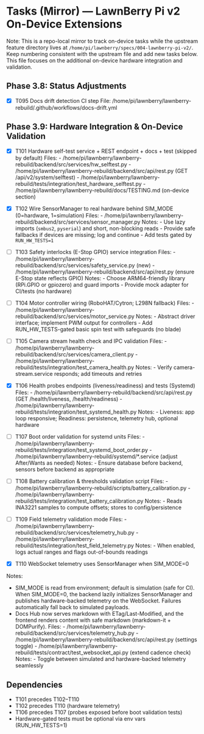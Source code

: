 # Tasks (Mirror) — LawnBerry Pi v2 On-Device Extensions

Note: This is a repo-local mirror to track on-device tasks while the upstream feature directory lives at `/home/pi/lawnberry/specs/004-lawnberry-pi-v2/`. Keep numbering consistent with the upstream file and add new tasks below. This file focuses on the additional on-device hardware integration and validation.

## Phase 3.8: Status Adjustments

- [x] T095 Docs drift detection CI step
      File: /home/pi/lawnberry/lawnberry-rebuild/.github/workflows/docs-drift.yml

## Phase 3.9: Hardware Integration & On-Device Validation

- [x] T101 Hardware self-test service + REST endpoint + docs + test (skipped by default)
      Files: 
      - /home/pi/lawnberry/lawnberry-rebuild/backend/src/services/hw_selftest.py
      - /home/pi/lawnberry/lawnberry-rebuild/backend/src/api/rest.py (GET /api/v2/system/selftest)
      - /home/pi/lawnberry/lawnberry-rebuild/tests/integration/test_hardware_selftest.py
      - /home/pi/lawnberry/lawnberry-rebuild/docs/TESTING.md (on-device section)

- [x] T102 Wire SensorManager to real hardware behind SIM_MODE (0=hardware, 1=simulation)
      Files:
      - /home/pi/lawnberry/lawnberry-rebuild/backend/src/services/sensor_manager.py
      Notes:
      - Use lazy imports (`smbus2`, `pyserial`) and short, non-blocking reads
      - Provide safe fallbacks if devices are missing; log and continue
      - Add tests gated by `RUN_HW_TESTS=1`

- [ ] T103 Safety interlocks (E-Stop GPIO) service integration
      Files:
      - /home/pi/lawnberry/lawnberry-rebuild/backend/src/services/safety_service.py (new)
      - /home/pi/lawnberry/lawnberry-rebuild/backend/src/api/rest.py (ensure E-Stop state reflects GPIO)
      Notes:
      - Choose ARM64-friendly library (RPi.GPIO or gpiozero) and guard imports
      - Provide mock adapter for CI/tests (no hardware)

- [ ] T104 Motor controller wiring (RoboHAT/Cytron; L298N fallback)
      Files:
      - /home/pi/lawnberry/lawnberry-rebuild/backend/src/services/motor_service.py
      Notes:
      - Abstract driver interface; implement PWM output for controllers
      - Add RUN_HW_TESTS-gated basic spin test with safeguards (no blade)

- [ ] T105 Camera stream health check and IPC validation
      Files:
      - /home/pi/lawnberry/lawnberry-rebuild/backend/src/services/camera_client.py
      - /home/pi/lawnberry/lawnberry-rebuild/tests/integration/test_camera_health.py
      Notes:
      - Verify camera-stream.service responds; add timeouts and retries

- [x] T106 Health probes endpoints (liveness/readiness) and tests (Systemd)
      Files:
      - /home/pi/lawnberry/lawnberry-rebuild/backend/src/api/rest.py (GET /health/liveness, /health/readiness)
      - /home/pi/lawnberry/lawnberry-rebuild/tests/integration/test_systemd_health.py
      Notes:
      - Liveness: app loop responsive; Readiness: persistence, telemetry hub, optional hardware

- [ ] T107 Boot order validation for systemd units
      Files:
      - /home/pi/lawnberry/lawnberry-rebuild/tests/integration/test_systemd_boot_order.py
      - /home/pi/lawnberry/lawnberry-rebuild/systemd/*.service (adjust After/Wants as needed)
      Notes:
      - Ensure database before backend, sensors before backend as appropriate

- [ ] T108 Battery calibration & thresholds validation script
      Files:
      - /home/pi/lawnberry/lawnberry-rebuild/scripts/battery_calibration.py
      - /home/pi/lawnberry/lawnberry-rebuild/tests/integration/test_battery_calibration.py
      Notes:
      - Reads INA3221 samples to compute offsets; stores to config/persistence

- [ ] T109 Field telemetry validation mode
      Files:
      - /home/pi/lawnberry/lawnberry-rebuild/backend/src/services/telemetry_hub.py
      - /home/pi/lawnberry/lawnberry-rebuild/tests/integration/test_field_telemetry.py
      Notes:
      - When enabled, logs actual ranges and flags out-of-bounds readings

- [x] T110 WebSocket telemetry uses SensorManager when SIM_MODE=0

Notes:
- SIM_MODE is read from environment; default is simulation (safe for CI). When SIM_MODE=0, the backend lazily initializes SensorManager and publishes hardware-backed telemetry on the WebSocket. Failures automatically fall back to simulated payloads.
- Docs Hub now serves markdown with ETag/Last-Modified, and the frontend renders content with safe markdown (markdown-it + DOMPurify).
      Files:
      - /home/pi/lawnberry/lawnberry-rebuild/backend/src/services/telemetry_hub.py
      - /home/pi/lawnberry/lawnberry-rebuild/backend/src/api/rest.py (settings toggle)
      - /home/pi/lawnberry/lawnberry-rebuild/tests/contract/test_websocket_api.py (extend cadence check)
      Notes:
      - Toggle between simulated and hardware-backed telemetry seamlessly

## Dependencies
- T101 precedes T102–T110
- T102 precedes T110 (hardware telemetry)
- T106 precedes T107 (probes exposed before boot validation tests)
- Hardware-gated tests must be optional via env vars (RUN_HW_TESTS=1)

